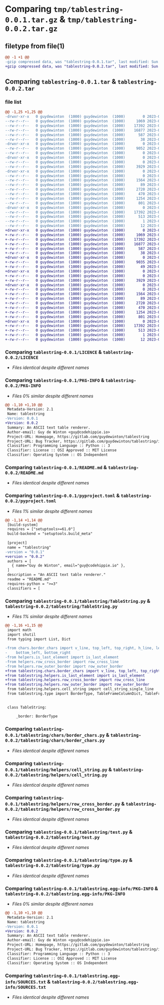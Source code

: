 # Comparing `tmp/tablestring-0.0.1.tar.gz` & `tmp/tablestring-0.0.2.tar.gz`

## filetype from file(1)

```diff
@@ -1 +1 @@
-gzip compressed data, was "tablestring-0.0.1.tar", last modified: Sun Jul 16 12:53:20 2023, max compression
+gzip compressed data, was "tablestring-0.0.2.tar", last modified: Sun Jul 16 13:00:42 2023, max compression
```

## Comparing `tablestring-0.0.1.tar` & `tablestring-0.0.2.tar`

### file list

```diff
@@ -1,25 +1,25 @@
-drwxr-xr-x   0 guydewinton  (1000) guydewinton  (1000)        0 2023-07-16 12:53:20.004551 tablestring-0.0.1/
--rw-r--r--   0 guydewinton  (1000) guydewinton  (1000)     1069 2023-07-13 22:13:22.000000 tablestring-0.0.1/LICENCE
--rw-r--r--   0 guydewinton  (1000) guydewinton  (1000)    17392 2023-07-16 12:53:20.004551 tablestring-0.0.1/PKG-INFO
--rw-r--r--   0 guydewinton  (1000) guydewinton  (1000)    16877 2023-07-16 06:49:58.000000 tablestring-0.0.1/README.md
--rw-r--r--   0 guydewinton  (1000) guydewinton  (1000)      587 2023-07-16 12:52:31.000000 tablestring-0.0.1/pyproject.toml
--rw-r--r--   0 guydewinton  (1000) guydewinton  (1000)       38 2023-07-16 12:53:20.005551 tablestring-0.0.1/setup.cfg
-drwxr-xr-x   0 guydewinton  (1000) guydewinton  (1000)        0 2023-07-16 12:53:20.002551 tablestring-0.0.1/tablestring/
--rw-r--r--   0 guydewinton  (1000) guydewinton  (1000)     9052 2023-07-16 12:50:48.000000 tablestring-0.0.1/tablestring/TableString.py
--rw-r--r--   0 guydewinton  (1000) guydewinton  (1000)        0 2023-07-16 01:14:29.000000 tablestring-0.0.1/tablestring/__init__.py
-drwxr-xr-x   0 guydewinton  (1000) guydewinton  (1000)        0 2023-07-16 12:53:20.003551 tablestring-0.0.1/tablestring/chars/
--rw-r--r--   0 guydewinton  (1000) guydewinton  (1000)        0 2023-07-16 01:14:04.000000 tablestring-0.0.1/tablestring/chars/__init__.py
--rw-r--r--   0 guydewinton  (1000) guydewinton  (1000)     3929 2023-07-16 11:48:00.000000 tablestring-0.0.1/tablestring/chars/border_chars.py
-drwxr-xr-x   0 guydewinton  (1000) guydewinton  (1000)        0 2023-07-16 12:53:20.004551 tablestring-0.0.1/tablestring/helpers/
--rw-r--r--   0 guydewinton  (1000) guydewinton  (1000)        0 2023-07-16 01:14:04.000000 tablestring-0.0.1/tablestring/helpers/__init__.py
--rw-r--r--   0 guydewinton  (1000) guydewinton  (1000)     1564 2023-07-16 12:10:33.000000 tablestring-0.0.1/tablestring/helpers/cell_string.py
--rw-r--r--   0 guydewinton  (1000) guydewinton  (1000)       89 2023-07-16 05:52:57.000000 tablestring-0.0.1/tablestring/helpers/is_last_element.py
--rw-r--r--   0 guydewinton  (1000) guydewinton  (1000)     2720 2023-07-16 10:57:20.000000 tablestring-0.0.1/tablestring/helpers/row_cross_border.py
--rw-r--r--   0 guydewinton  (1000) guydewinton  (1000)      470 2023-07-16 06:06:28.000000 tablestring-0.0.1/tablestring/helpers/row_outer_border.py
--rw-r--r--   0 guydewinton  (1000) guydewinton  (1000)     1254 2023-07-16 12:11:31.000000 tablestring-0.0.1/tablestring/test.py
--rw-r--r--   0 guydewinton  (1000) guydewinton  (1000)      801 2023-07-16 10:37:16.000000 tablestring-0.0.1/tablestring/type.py
-drwxr-xr-x   0 guydewinton  (1000) guydewinton  (1000)        0 2023-07-16 12:53:20.003551 tablestring-0.0.1/tablestring.egg-info/
--rw-r--r--   0 guydewinton  (1000) guydewinton  (1000)    17392 2023-07-16 12:53:19.000000 tablestring-0.0.1/tablestring.egg-info/PKG-INFO
--rw-r--r--   0 guydewinton  (1000) guydewinton  (1000)      513 2023-07-16 12:53:20.000000 tablestring-0.0.1/tablestring.egg-info/SOURCES.txt
--rw-r--r--   0 guydewinton  (1000) guydewinton  (1000)        1 2023-07-16 12:53:19.000000 tablestring-0.0.1/tablestring.egg-info/dependency_links.txt
--rw-r--r--   0 guydewinton  (1000) guydewinton  (1000)       12 2023-07-16 12:53:19.000000 tablestring-0.0.1/tablestring.egg-info/top_level.txt
+drwxr-xr-x   0 guydewinton  (1000) guydewinton  (1000)        0 2023-07-16 13:00:42.971405 tablestring-0.0.2/
+-rw-r--r--   0 guydewinton  (1000) guydewinton  (1000)     1069 2023-07-13 22:13:22.000000 tablestring-0.0.2/LICENCE
+-rw-r--r--   0 guydewinton  (1000) guydewinton  (1000)    17392 2023-07-16 13:00:42.971405 tablestring-0.0.2/PKG-INFO
+-rw-r--r--   0 guydewinton  (1000) guydewinton  (1000)    16877 2023-07-16 06:49:58.000000 tablestring-0.0.2/README.md
+-rw-r--r--   0 guydewinton  (1000) guydewinton  (1000)      587 2023-07-16 13:00:37.000000 tablestring-0.0.2/pyproject.toml
+-rw-r--r--   0 guydewinton  (1000) guydewinton  (1000)       38 2023-07-16 13:00:42.971405 tablestring-0.0.2/setup.cfg
+drwxr-xr-x   0 guydewinton  (1000) guydewinton  (1000)        0 2023-07-16 13:00:42.970405 tablestring-0.0.2/tablestring/
+-rw-r--r--   0 guydewinton  (1000) guydewinton  (1000)     9035 2023-07-16 13:00:28.000000 tablestring-0.0.2/tablestring/TableString.py
+-rw-r--r--   0 guydewinton  (1000) guydewinton  (1000)       49 2023-07-16 13:00:28.000000 tablestring-0.0.2/tablestring/__init__.py
+drwxr-xr-x   0 guydewinton  (1000) guydewinton  (1000)        0 2023-07-16 13:00:42.970405 tablestring-0.0.2/tablestring/chars/
+-rw-r--r--   0 guydewinton  (1000) guydewinton  (1000)        0 2023-07-16 01:14:04.000000 tablestring-0.0.2/tablestring/chars/__init__.py
+-rw-r--r--   0 guydewinton  (1000) guydewinton  (1000)     3929 2023-07-16 11:48:00.000000 tablestring-0.0.2/tablestring/chars/border_chars.py
+drwxr-xr-x   0 guydewinton  (1000) guydewinton  (1000)        0 2023-07-16 13:00:42.971405 tablestring-0.0.2/tablestring/helpers/
+-rw-r--r--   0 guydewinton  (1000) guydewinton  (1000)        0 2023-07-16 01:14:04.000000 tablestring-0.0.2/tablestring/helpers/__init__.py
+-rw-r--r--   0 guydewinton  (1000) guydewinton  (1000)     1564 2023-07-16 12:10:33.000000 tablestring-0.0.2/tablestring/helpers/cell_string.py
+-rw-r--r--   0 guydewinton  (1000) guydewinton  (1000)       89 2023-07-16 05:52:57.000000 tablestring-0.0.2/tablestring/helpers/is_last_element.py
+-rw-r--r--   0 guydewinton  (1000) guydewinton  (1000)     2720 2023-07-16 10:57:20.000000 tablestring-0.0.2/tablestring/helpers/row_cross_border.py
+-rw-r--r--   0 guydewinton  (1000) guydewinton  (1000)      470 2023-07-16 06:06:28.000000 tablestring-0.0.2/tablestring/helpers/row_outer_border.py
+-rw-r--r--   0 guydewinton  (1000) guydewinton  (1000)     1254 2023-07-16 12:11:31.000000 tablestring-0.0.2/tablestring/test.py
+-rw-r--r--   0 guydewinton  (1000) guydewinton  (1000)      801 2023-07-16 10:37:16.000000 tablestring-0.0.2/tablestring/type.py
+drwxr-xr-x   0 guydewinton  (1000) guydewinton  (1000)        0 2023-07-16 13:00:42.970405 tablestring-0.0.2/tablestring.egg-info/
+-rw-r--r--   0 guydewinton  (1000) guydewinton  (1000)    17392 2023-07-16 13:00:42.000000 tablestring-0.0.2/tablestring.egg-info/PKG-INFO
+-rw-r--r--   0 guydewinton  (1000) guydewinton  (1000)      513 2023-07-16 13:00:42.000000 tablestring-0.0.2/tablestring.egg-info/SOURCES.txt
+-rw-r--r--   0 guydewinton  (1000) guydewinton  (1000)        1 2023-07-16 13:00:42.000000 tablestring-0.0.2/tablestring.egg-info/dependency_links.txt
+-rw-r--r--   0 guydewinton  (1000) guydewinton  (1000)       12 2023-07-16 13:00:42.000000 tablestring-0.0.2/tablestring.egg-info/top_level.txt
```

### Comparing `tablestring-0.0.1/LICENCE` & `tablestring-0.0.2/LICENCE`

 * *Files identical despite different names*

### Comparing `tablestring-0.0.1/PKG-INFO` & `tablestring-0.0.2/PKG-INFO`

 * *Files 0% similar despite different names*

```diff
@@ -1,10 +1,10 @@
 Metadata-Version: 2.1
 Name: tablestring
-Version: 0.0.1
+Version: 0.0.2
 Summary: An ASCII text table renderer.
 Author-email: Guy de Winton <guy@codehippie.io>
 Project-URL: Homepage, https://gitlab.com/guydewinton/tablestring
 Project-URL: Bug Tracker, https://gitlab.com/guydewinton/tablestring/issues
 Classifier: Programming Language :: Python :: 3
 Classifier: License :: OSI Approved :: MIT License
 Classifier: Operating System :: OS Independent
```

### Comparing `tablestring-0.0.1/README.md` & `tablestring-0.0.2/README.md`

 * *Files identical despite different names*

### Comparing `tablestring-0.0.1/pyproject.toml` & `tablestring-0.0.2/pyproject.toml`

 * *Files 1% similar despite different names*

```diff
@@ -1,14 +1,14 @@
 [build-system]
 requires = ["setuptools>=61.0"]
 build-backend = "setuptools.build_meta"
 
 [project]
 name = "tablestring"
-version = "0.0.1"
+version = "0.0.2"
 authors = [
   { name="Guy de Winton", email="guy@codehippie.io" },
 ]
 description = "An ASCII text table renderer."
 readme = "README.md"
 requires-python = ">=3"
 classifiers = [
```

### Comparing `tablestring-0.0.1/tablestring/TableString.py` & `tablestring-0.0.2/tablestring/TableString.py`

 * *Files 1% similar despite different names*

```diff
@@ -1,16 +1,15 @@
 import math
 import shutil
 from typing import List, Dict
 
-from chars.border_chars import v_line, top_left, top_right, h_line, left_side_matrix, right_side_matrix, cross_matrix, \
-    bottom_left, bottom_right
-from helpers.is_last_element import is_last_element
-from helpers.row_cross_border import row_cross_line
-from helpers.row_outer_border import row_outer_border
+from tablestring.chars.border_chars import v_line, top_left, top_right, bottom_left, bottom_right
+from tablestring.helpers.is_last_element import is_last_element
+from tablestring.helpers.row_cross_border import row_cross_line
+from tablestring.helpers.row_outer_border import row_outer_border
 from tablestring.helpers.cell_string import cell_string_single_line
 from tablestring.type import BorderType, TableFrameColumnDict, TableFrameOption
 
 
 class TableString:
 
     _border: BorderType
```

### Comparing `tablestring-0.0.1/tablestring/chars/border_chars.py` & `tablestring-0.0.2/tablestring/chars/border_chars.py`

 * *Files identical despite different names*

### Comparing `tablestring-0.0.1/tablestring/helpers/cell_string.py` & `tablestring-0.0.2/tablestring/helpers/cell_string.py`

 * *Files identical despite different names*

### Comparing `tablestring-0.0.1/tablestring/helpers/row_cross_border.py` & `tablestring-0.0.2/tablestring/helpers/row_cross_border.py`

 * *Files identical despite different names*

### Comparing `tablestring-0.0.1/tablestring/test.py` & `tablestring-0.0.2/tablestring/test.py`

 * *Files identical despite different names*

### Comparing `tablestring-0.0.1/tablestring/type.py` & `tablestring-0.0.2/tablestring/type.py`

 * *Files identical despite different names*

### Comparing `tablestring-0.0.1/tablestring.egg-info/PKG-INFO` & `tablestring-0.0.2/tablestring.egg-info/PKG-INFO`

 * *Files 0% similar despite different names*

```diff
@@ -1,10 +1,10 @@
 Metadata-Version: 2.1
 Name: tablestring
-Version: 0.0.1
+Version: 0.0.2
 Summary: An ASCII text table renderer.
 Author-email: Guy de Winton <guy@codehippie.io>
 Project-URL: Homepage, https://gitlab.com/guydewinton/tablestring
 Project-URL: Bug Tracker, https://gitlab.com/guydewinton/tablestring/issues
 Classifier: Programming Language :: Python :: 3
 Classifier: License :: OSI Approved :: MIT License
 Classifier: Operating System :: OS Independent
```

### Comparing `tablestring-0.0.1/tablestring.egg-info/SOURCES.txt` & `tablestring-0.0.2/tablestring.egg-info/SOURCES.txt`

 * *Files identical despite different names*

